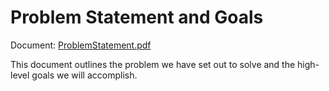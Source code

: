 # Problem Statement and Goals

Document: [ProblemStatement.pdf](ProblemStatement.pdf)

This document outlines the problem we have set out to solve and the high-level goals we will accomplish.
